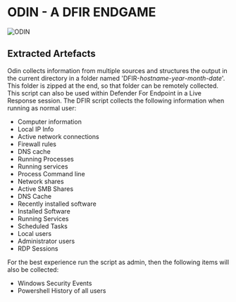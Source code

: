 # ODIN - A DFIR ENDGAME

![ODIN](https://github.com/Worldsleaks/DFIR-Powershell/assets/99112106/4b630b92-febd-4cfa-ba6f-19ffb160e6db)

## Extracted Artefacts
Odin collects information from multiple sources and structures the output in the current directory in a folder named 'DFIR-_hostname_-_year_-_month_-_date_'. This folder is zipped at the end, so that folder can be remotely collected. This script can also be used within Defender For Endpoint in a Live Response session. The DFIR script collects the following information when running as normal user:
- Computer information
- Local IP Info
- Active network connections
- Firewall rules
- DNS cache
- Running Processes
- Running services
- Process Command line
- Network shares
- Active SMB Shares
- DNS Cache
- Recently installed software
- Installed Software
- Running Services
- Scheduled Tasks
- Local users
- Administrator users
- RDP Sessions

For the best experience run the script as admin, then the following items will also be collected:
- Windows Security Events
- Powershell History of all users
